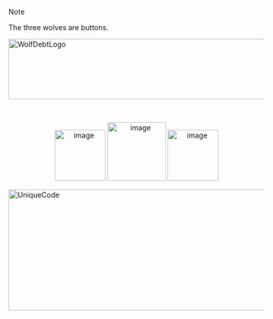 >[!NOTE]
> The three wolves are buttons.

<img width="1197" height="119" alt="WolfDebtLogo" src="https://github.com/user-attachments/assets/a49fdbe8-0722-4c8d-a509-5b50ea5cf604" />

<div align="center">

&nbsp;

<a href="../main/Math" target="_blank"><img width="100" height="100" alt="image" src="https://github.com/user-attachments/assets/3993d61b-1631-453a-ae17-60d1972ed019" /></a>
<a href="https://codehs.com/sandbox/id/debtcalculator-85zZse/run" target="_blank"><img width="115" height="115" alt="image" src="https://github.com/user-attachments/assets/edccc1aa-401f-4e9b-84d9-1cfd1730c8e4" /></a>
<a href="../main/Embeds" target="_blank"><img width="100" height="100" alt="image" src="https://github.com/user-attachments/assets/e6874ffb-c99a-4c7f-81bb-182d3cd68105" /></a>
</div>

<img width="1197" height="238" alt="UniqueCode" src="https://github.com/user-attachments/assets/e667714f-fe7a-40cb-a551-df6ba0b6ab56" />
